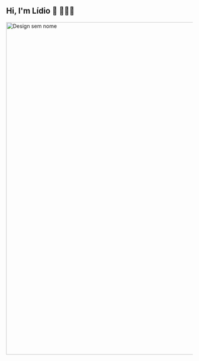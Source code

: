 ## Hi, I'm Lídio 👋 👨🏾‍💻

<img width="1600" height="896" alt="Design sem nome" src="https://github.com/user-attachments/assets/3dbb64e2-e01a-400a-bb56-874f48af2373" />
